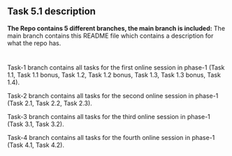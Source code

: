 ## Task 5.1 description
<strong>The Repo contains 5 different branches, the main branch is included:</strong> 
The main branch contains this README file which contains a description for what the repo has.
#
Task-1 branch contains all tasks for the first online session in phase-1 (Task 1.1, Task 1.1 bonus, Task 1.2, Task 1.2 bonus, Task 1.3, Task 1.3 bonus, Task 1.4).

Task-2 branch contains all tasks for the second online session in phase-1 (Task 2.1, Task 2.2, Task 2.3).

Task-3 branch contains all tasks for the third online session in phase-1 (Task 3.1, Task 3.2).

Task-4 branch contains all tasks for the fourth online session in phase-1 (Task 4.1, Task 4.2).